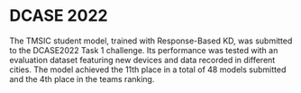 # DCASE 2022

The TMSIC student model, trained with Response-Based KD, was submitted to the DCASE2022 Task 1 challenge. Its performance was tested with an evaluation dataset featuring new devices and data recorded in different cities. The model achieved the
11th place in a total of 48 models submitted and the 4th place in the teams ranking.
